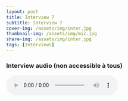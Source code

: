 ```yaml
---
layout: post
title: Interview 7
subtitle: Interview 7
cover-img: /assets/img/inter.jpg
thumbnail-img: /assets/img/mic.jpg
share-img: /assets/img/inter.jpg
tags: [Interviews]
---
```


### Interview audio (non accessible à tous)

![Interview](https://github.com/Alex-XIA1/Zetudiants/blob/main/Interviews/interview_IHM.mp3)
